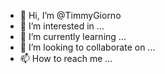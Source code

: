 - 👋 Hi, I’m @TimmyGiorno
- 👀 I’m interested in ...
- 🌱 I’m currently learning ...
- 💞️ I’m looking to collaborate on ...
- 📫 How to reach me ...

<!---
TimmyGiorno/TimmyGiorno is a ✨ special ✨ repository because its `README.md` (this file) appears on your GitHub profile.
You can click the Preview link to take a look at your changes.
--->
